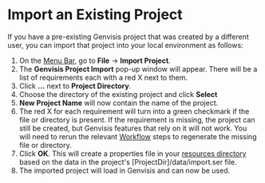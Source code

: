 # Import an Existing Project

If you have a pre-existing Genvisis project that was created by a different user, you can import that project into your 
local environment as follows:

1. On the [Menu Bar](../#/documentation/menu), go to **File** → **Import Project**.
2. The **Genvisis Project Import** pop-up window will appear. There will be a list of requirements each with a red X next to them.
3. Click **…** next to **Project Directory**.
4. Choose the directory of the existing project and click **Select**
5. **New Project Name** will now contain the name of the project. 
6. The red X for each requirement will turn into a green checkmark if the file or directory is present.  If the requirement is missing, the project can still be created, but Genvisis features that rely on it will not work. You will need to rerun the relevant [Workflow](../#/documentation/RunTheGenvisisWorkflow--introduction-to-the-workflow) steps to regenerate the missing file or directory.
7. Click **OK**.  This will create a properties file in your [resources directory](../#/documentation/resources-directory)  based on the data in the project's [ProjectDir]/data/import.ser file.
8. The imported project will load in Genvisis and can now be used.
